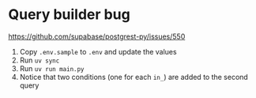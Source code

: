 # Query builder bug

https://github.com/supabase/postgrest-py/issues/550


1. Copy `.env.sample` to `.env` and update the values
2. Run `uv sync`
3. Run `uv run main.py`
4. Notice that two conditions (one for each `in_`) are added to the second query
